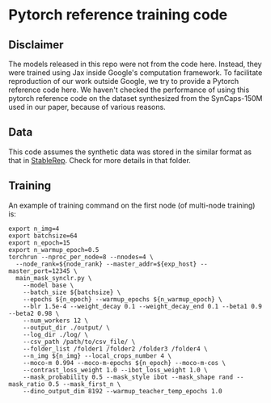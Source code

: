 # Pytorch reference training code


## Disclaimer
The models released in this repo were not from the code here. Instead, 
they were trained using Jax inside 
Google's computation framework. To facilitate reproduction of our work 
outside Google, we try to provide a Pytorch reference code here. We haven't
checked the performance of using this pytorch reference code on the dataset
synthesized from the SynCaps-150M used in our paper, because of various reasons.


## Data

This code assumes the synthetic data was stored in the similar format as that
in [StableRep](../../StableRep). Check for more details in that folder.


## Training
An example of training command on the first node (of multi-node training) is:
```commandline
export n_img=4
export batchsize=64
export n_epoch=15
export n_warmup_epoch=0.5
torchrun --nproc_per_node=8 --nnodes=4 \
  --node_rank=${node_rank} --master_addr=${exp_host} --master_port=12345 \
  main_mask_synclr.py \
    --model base \
    --batch_size ${batchsize} \
    --epochs ${n_epoch} --warmup_epochs ${n_warmup_epoch} \
    --blr 1.5e-4 --weight_decay 0.1 --weight_decay_end 0.1 --beta1 0.9 --beta2 0.98 \
    --num_workers 12 \
    --output_dir ./output/ \
    --log_dir ./log/ \
    --csv_path /path/to/csv_file/ \
    --folder_list /folder1 /folder2 /folder3 /folder4 \
    --n_img ${n_img} --local_crops_number 4 \
    --moco-m 0.994 --moco-m-epochs ${n_epoch} --moco-m-cos \
    --contrast_loss_weight 1.0 --ibot_loss_weight 1.0 \
    --mask_probability 0.5 --mask_style ibot --mask_shape rand --mask_ratio 0.5 --mask_first_n \
    --dino_output_dim 8192 --warmup_teacher_temp_epochs 1.0
```

